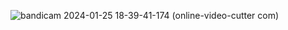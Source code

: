 ![bandicam 2024-01-25 18-39-41-174 (online-video-cutter com)](https://github.com/HassaanAhmed60211/login-html-css-js/assets/106430586/a397ba44-d8a6-4ae6-a68d-c3b36c1eba7e)
